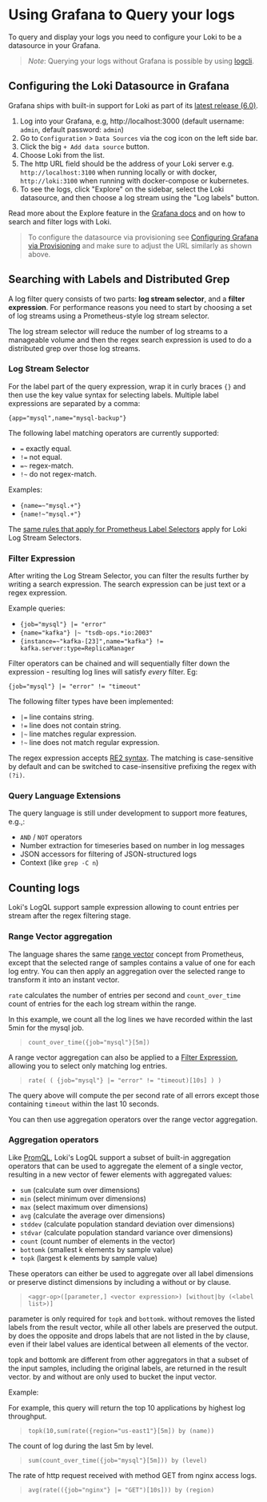# Using Grafana to Query your logs

To query and display your logs you need to configure your Loki to be a datasource in your Grafana.

> _Note_: Querying your logs without Grafana is possible by using [logcli](./logcli.md).

## Configuring the Loki Datasource in Grafana

Grafana ships with built-in support for Loki as part of its [latest release (6.0)](https://grafana.com/grafana/download).

1. Log into your Grafana, e.g, http://localhost:3000 (default username: `admin`, default password: `admin`)
1. Go to `Configuration` > `Data Sources` via the cog icon on the left side bar.
1. Click the big `+ Add data source` button.
1. Choose Loki from the list.
1. The http URL field should be the address of your Loki server e.g. `http://localhost:3100` when running locally or with docker, `http://loki:3100` when running with docker-compose or kubernetes.
1. To see the logs, click "Explore" on the sidebar, select the Loki datasource, and then choose a log stream using the "Log labels" button.

Read more about the Explore feature in the [Grafana docs](http://docs.grafana.org/features/explore) and on how to search and filter logs with Loki.

> To configure the datasource via provisioning see [Configuring Grafana via Provisioning](http://docs.grafana.org/features/datasources/loki/#configure-the-datasource-with-provisioning) and make sure to adjust the URL similarly as shown above.

## Searching with Labels and Distributed Grep

A log filter query consists of two parts: **log stream selector**, and a **filter expression**. For performance reasons you need to start by choosing a set of log streams using a Prometheus-style log stream selector.

The log stream selector will reduce the number of log streams to a manageable volume and then the regex search expression is used to do a distributed grep over those log streams.

### Log Stream Selector

For the label part of the query expression, wrap it in curly braces `{}` and then use the key value syntax for selecting labels. Multiple label expressions are separated by a comma:

`{app="mysql",name="mysql-backup"}`

The following label matching operators are currently supported:

- `=` exactly equal.
- `!=` not equal.
- `=~` regex-match.
- `!~` do not regex-match.

Examples:

- `{name=~"mysql.+"}`
- `{name!~"mysql.+"}`

The [same rules that apply for Prometheus Label Selectors](https://prometheus.io/docs/prometheus/latest/querying/basics/#instant-vector-selectors) apply for Loki Log Stream Selectors.

### Filter Expression

After writing the Log Stream Selector, you can filter the results further by writing a search expression. The search expression can be just text or a regex expression.

Example queries:

- `{job="mysql"} |= "error"`
- `{name="kafka"} |~ "tsdb-ops.*io:2003"`
- `{instance=~"kafka-[23]",name="kafka"} != kafka.server:type=ReplicaManager`

Filter operators can be chained and will sequentially filter down the expression - resulting log lines will satisfy _every_ filter.  Eg:

`{job="mysql"} |= "error" != "timeout"`

The following filter types have been implemented:

- `|=` line contains string.
- `!=` line does not contain string.
- `|~` line matches regular expression.
- `!~` line does not match regular expression.

The regex expression accepts [RE2 syntax](https://github.com/google/re2/wiki/Syntax). The matching is case-sensitive by default and can be switched to case-insensitive prefixing the regex with `(?i)`.

### Query Language Extensions

The query language is still under development to support more features, e.g.,:

- `AND` / `NOT` operators
- Number extraction for timeseries based on number in log messages
- JSON accessors for filtering of JSON-structured logs
- Context (like `grep -C n`)

## Counting logs

Loki's LogQL support sample expression allowing to count entries per stream after the regex filtering stage.

### Range Vector aggregation

The language shares the same [range vector](https://prometheus.io/docs/prometheus/latest/querying/basics/#range-vector-selectors) concept from Prometheus, except that the selected range of samples contains a value of one for each log entry. You can then apply an aggregation over the selected range to transform it into an instant vector.

`rate` calculates the number of entries per second and `count_over_time` count of entries for the each log stream within the range.

In this example, we count all the log lines we have recorded within the last 5min for the mysql job.

> `count_over_time({job="mysql"}[5m])`

A range vector aggregation can also be applied to a [Filter Expression](#filter-expression), allowing you to select only matching log entries.

> `rate( ( {job="mysql"} |= "error" != "timeout)[10s] ) )`

The query above will compute the per second rate of all errors except those containing `timeout` within the last 10 seconds.

You can then use aggregation operators over the range vector aggregation.

### Aggregation operators

Like [PromQL](https://prometheus.io/docs/prometheus/latest/querying/operators/#aggregation-operators), Loki's LogQL support a subset of built-in aggregation operators that can be used to aggregate the element of a single vector, resulting in a new vector of fewer elements with aggregated values:

- `sum` (calculate sum over dimensions)
- `min` (select minimum over dimensions)
- `max` (select maximum over dimensions)
- `avg` (calculate the average over dimensions)
- `stddev` (calculate population standard deviation over dimensions)
- `stdvar` (calculate population standard variance over dimensions)
- `count` (count number of elements in the vector)
- `bottomk` (smallest k elements by sample value)
- `topk` (largest k elements by sample value)

These operators can either be used to aggregate over all label dimensions or preserve distinct dimensions by including a without or by clause.

> `<aggr-op>([parameter,] <vector expression>) [without|by (<label list>)]`

parameter is only required for `topk` and `bottomk`. without removes the listed labels from the result vector, while all other labels are preserved the output. by does the opposite and drops labels that are not listed in the by clause, even if their label values are identical between all elements of the vector.

topk and bottomk are different from other aggregators in that a subset of the input samples, including the original labels, are returned in the result vector. by and without are only used to bucket the input vector.

Example:

For example, this query will return the top 10 applications by highest log throughput.

> `topk(10,sum(rate({region="us-east1"}[5m]) by (name))`


The count of log during the last 5m by level.

> `sum(count_over_time({job="mysql"}[5m])) by (level)`

The rate of http request received with method GET from nginx access logs.

> `avg(rate(({job="nginx"} |= "GET")[10s])) by (region)`
